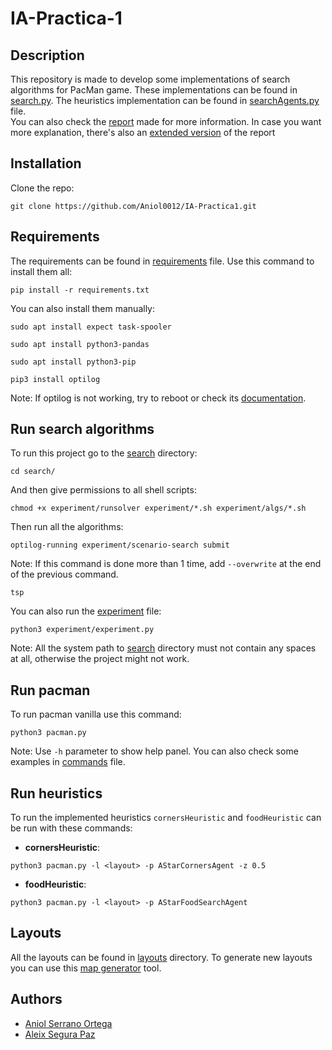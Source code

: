 # IA-Practica-1

## Description
This repository is made to develop some implementations of search algorithms for PacMan game. These implementations can be found in [search.py](search/search.py).
The heuristics implementation can be found in [searchAgents.py](search/searchAgents.py) file. <br>
You can also check the [report](report.pdf) made for more information. In case you want more explanation, there's also an [extended version](extended_report.pdf) of the report

## Installation
Clone the repo:

```shell
git clone https://github.com/Aniol0012/IA-Practica1.git
```

## Requirements

The requirements can be found in [requirements](requirements.txt) file. Use this command to install them all:

````shell
pip install -r requirements.txt
````

You can also install them manually:

```shell
sudo apt install expect task-spooler
```
````shell
sudo apt install python3-pandas
````

````shell
sudo apt install python3-pip
````

````shell
pip3 install optilog
````
Note: If optilog is not working, try to reboot or check its [documentation](http://hardlog.udl.cat/static/doc/optilog/html/index.html).

## Run search algorithms

To run this project go to the [search](search) directory:

````shell
cd search/
````

And then give permissions to all shell scripts:

````shell
chmod +x experiment/runsolver experiment/*.sh experiment/algs/*.sh
````

Then run all the algorithms:

````shell
optilog-running experiment/scenario-search submit
````
Note: If this command is done more than 1 time, add `--overwrite` at the end of the previous command.

````shell
tsp
````

You can also run the [experiment](search/experiment/experiment.py) file:

````shell
python3 experiment/experiment.py
````

Note: All the system path to [search](search) directory must not contain any spaces at all, otherwise the project might not work.

## Run pacman
To run pacman vanilla use this command:

````shell
python3 pacman.py
````

Note: Use `-h` parameter to show help panel. You can also check some examples in [commands](search/commands.txt) file.

## Run heuristics
To run the implemented heuristics `cornersHeuristic` and `foodHeuristic` can be run with these commands:

- **cornersHeuristic**:
```shell
python3 pacman.py -l <layout> -p AStarCornersAgent -z 0.5
```

- **foodHeuristic**:
````shell
python3 pacman.py -l <layout> -p AStarFoodSearchAgent
````

## Layouts

All the layouts can be found in [layouts](search/layouts) directory.
To generate new layouts you can use this [map generator](https://github.com/jponf/Pacman-Project-Search-MapGen) tool.

## Authors
- [Aniol Serrano Ortega](https://github.com/Aniol0012)
- [Aleix Segura Paz](https://github.com/aleixsegura)